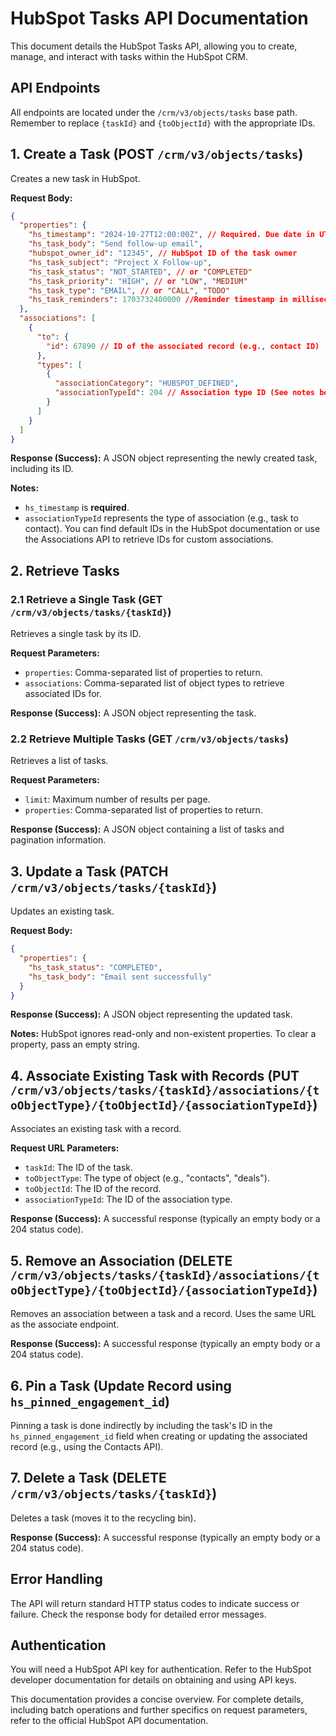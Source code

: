 # HubSpot Tasks API Documentation

This document details the HubSpot Tasks API, allowing you to create, manage, and interact with tasks within the HubSpot CRM.

## API Endpoints

All endpoints are located under the `/crm/v3/objects/tasks` base path.  Remember to replace `{taskId}` and `{toObjectId}` with the appropriate IDs.


## 1. Create a Task (POST `/crm/v3/objects/tasks`)

Creates a new task in HubSpot.

**Request Body:**

```json
{
  "properties": {
    "hs_timestamp": "2024-10-27T12:00:00Z", // Required. Due date in UTC or Unix timestamp (milliseconds)
    "hs_task_body": "Send follow-up email",
    "hubspot_owner_id": "12345", // HubSpot ID of the task owner
    "hs_task_subject": "Project X Follow-up",
    "hs_task_status": "NOT_STARTED", // or "COMPLETED"
    "hs_task_priority": "HIGH", // or "LOW", "MEDIUM"
    "hs_task_type": "EMAIL", // or "CALL", "TODO"
    "hs_task_reminders": 1703732400000 //Reminder timestamp in milliseconds (Unix)
  },
  "associations": [
    {
      "to": {
        "id": 67890 // ID of the associated record (e.g., contact ID)
      },
      "types": [
        {
          "associationCategory": "HUBSPOT_DEFINED",
          "associationTypeId": 204 // Association type ID (See notes below)
        }
      ]
    }
  ]
}
```

**Response (Success):**  A JSON object representing the newly created task, including its ID.

**Notes:**

* `hs_timestamp` is **required**.
* `associationTypeId` represents the type of association (e.g., task to contact).  You can find default IDs in the HubSpot documentation or use the Associations API to retrieve IDs for custom associations.


## 2. Retrieve Tasks

### 2.1 Retrieve a Single Task (GET `/crm/v3/objects/tasks/{taskId}`)

Retrieves a single task by its ID.

**Request Parameters:**

* `properties`: Comma-separated list of properties to return.
* `associations`: Comma-separated list of object types to retrieve associated IDs for.

**Response (Success):** A JSON object representing the task.

### 2.2 Retrieve Multiple Tasks (GET `/crm/v3/objects/tasks`)

Retrieves a list of tasks.

**Request Parameters:**

* `limit`: Maximum number of results per page.
* `properties`: Comma-separated list of properties to return.

**Response (Success):** A JSON object containing a list of tasks and pagination information.


## 3. Update a Task (PATCH `/crm/v3/objects/tasks/{taskId}`)

Updates an existing task.

**Request Body:**

```json
{
  "properties": {
    "hs_task_status": "COMPLETED",
    "hs_task_body": "Email sent successfully"
  }
}
```

**Response (Success):** A JSON object representing the updated task.

**Notes:** HubSpot ignores read-only and non-existent properties.  To clear a property, pass an empty string.


## 4. Associate Existing Task with Records (PUT `/crm/v3/objects/tasks/{taskId}/associations/{toObjectType}/{toObjectId}/{associationTypeId}`)

Associates an existing task with a record.

**Request URL Parameters:**

* `taskId`: The ID of the task.
* `toObjectType`: The type of object (e.g., "contacts", "deals").
* `toObjectId`: The ID of the record.
* `associationTypeId`:  The ID of the association type.


**Response (Success):**  A successful response (typically an empty body or a 204 status code).


## 5. Remove an Association (DELETE `/crm/v3/objects/tasks/{taskId}/associations/{toObjectType}/{toObjectId}/{associationTypeId}`)

Removes an association between a task and a record.  Uses the same URL as the associate endpoint.


**Response (Success):**  A successful response (typically an empty body or a 204 status code).


## 6. Pin a Task (Update Record using `hs_pinned_engagement_id`)

Pinning a task is done indirectly by including the task's ID in the `hs_pinned_engagement_id` field when creating or updating the associated record (e.g., using the Contacts API).


## 7. Delete a Task (DELETE `/crm/v3/objects/tasks/{taskId}`)

Deletes a task (moves it to the recycling bin).

**Response (Success):** A successful response (typically an empty body or a 204 status code).


## Error Handling

The API will return standard HTTP status codes to indicate success or failure.  Check the response body for detailed error messages.


## Authentication

You will need a HubSpot API key for authentication.  Refer to the HubSpot developer documentation for details on obtaining and using API keys.


This documentation provides a concise overview. For complete details, including batch operations and further specifics on request parameters, refer to the official HubSpot API documentation.
